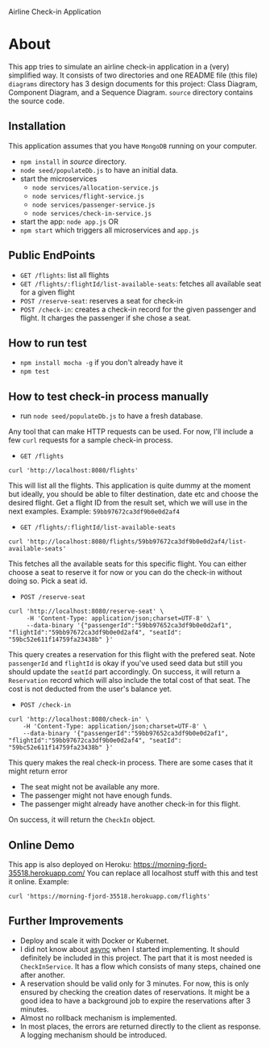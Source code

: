 Airline Check-in Application

# About
This app tries to simulate an airline check-in application in a (very) simplified way. It consists of two directories and one README file (this file)
`diagrams` directory has 3 design documents for this project: Class Diagram, Component Diagram, and a Sequence Diagram.
`source` directory contains the source code.

## Installation
This application assumes that you have `MongoDB` running on your computer.
- `npm install` in *source* directory.
- `node seed/populateDb.js` to have an initial data.
- start the microservices
  - `node services/allocation-service.js`
  - `node services/flight-service.js`
  - `node services/passenger-service.js`
  - `node services/check-in-service.js`
- start the app: `node app.js`
OR
- `npm start` which triggers all microservices and `app.js`
  
## Public EndPoints
- `GET /flights`: list all flights
- `GET /flights/:flightId/list-available-seats`: fetches all available seat for a given flight
- `POST /reserve-seat`: reserves a seat for check-in
- `POST /check-in`: creates a check-in record for the given passenger and flight. It charges the passenger if she chose a seat.

## How to run test
- `npm install mocha -g` if you don't already have it
- `npm test`

## How to test check-in process manually
- run `node seed/populateDb.js` to have a fresh database.

Any tool that can make HTTP requests can be used. For now, I'll include a few `curl` requests for a sample check-in process.
- `GET /flights`
```
curl 'http://localhost:8080/flights'
```
This will list all the flights. This application is quite dummy at the moment but ideally, you should be able to filter destination, date etc and choose the desired flight. Get a flight ID from the result set, which we will use in the next examples. Example: `59bb97672ca3df9b0e0d2af4`
- `GET /flights/:flightId/list-available-seats`
```
curl 'http://localhost:8080/flights/59bb97672ca3df9b0e0d2af4/list-available-seats'
```
This fetches all the available seats for this specific flight. You can either choose a seat to reserve it for now or you can do the check-in without doing so. Pick a seat id.
- `POST /reserve-seat`
```
curl 'http://localhost:8080/reserve-seat' \
     -H 'Content-Type: application/json;charset=UTF-8' \
     --data-binary '{"passengerId":"59bb97652ca3df9b0e0d2af1", "flightId":"59bb97672ca3df9b0e0d2af4", "seatId": "59bc52e611f14759fa23438b" }'
 ```
This query creates a reservation for this flight with the prefered seat. Note `passengerId` and `flightId` is okay if you've used seed data but still you should update the `seatId` part accordingly. On success, it will return a `Reservation` record which will also include the total cost of that seat. The cost is not deducted from the user's balance yet.
 - `POST /check-in`
 ```
curl 'http://localhost:8080/check-in' \
     -H 'Content-Type: application/json;charset=UTF-8' \
     --data-binary '{"passengerId":"59bb97652ca3df9b0e0d2af1", "flightId":"59bb97672ca3df9b0e0d2af4", "seatId": "59bc52e611f14759fa23438b" }'
```
This query makes the real check-in process. There are some cases that it might return error
  - The seat might not be available any more.
  - The passenger might not have enough funds.
  - The passenger might already have another check-in for this flight.

On success, it will return the `CheckIn` object. 

## Online Demo
This app is also deployed on Heroku: https://morning-fjord-35518.herokuapp.com/
You can replace all localhost stuff with this and test it online. Example: 
``` 
curl 'https://morning-fjord-35518.herokuapp.com/flights'
```

## Further Improvements
- Deploy and scale it with Docker or Kubernet.
- I did not know about [async](https://github.com/caolan/async) when I started implementing. It should definitely be included in this project. The part that it is most needed is `CheckInService`. It has a flow which consists of many steps, chained one after another.
- A reservation should be valid only for 3 minutes. For now, this is only ensured by checking the creation dates of reservations. It might be a good idea to have a background job to expire the reservations after 3 minutes.
- Almost no rollback mechanism is implemented.
- In most places, the errors are returned directly to the client as response. A logging mechanism should be introduced.
